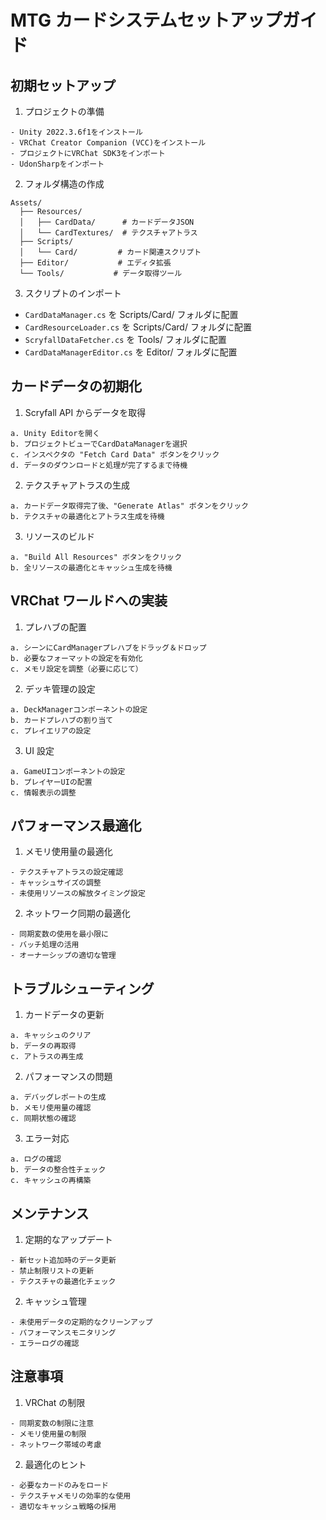 # MTG カードシステムセットアップガイド

## 初期セットアップ

1. プロジェクトの準備

```
- Unity 2022.3.6f1をインストール
- VRChat Creator Companion (VCC)をインストール
- プロジェクトにVRChat SDK3をインポート
- UdonSharpをインポート
```

2. フォルダ構造の作成

```
Assets/
  ├── Resources/
  │   ├── CardData/      # カードデータJSON
  │   └── CardTextures/  # テクスチャアトラス
  ├── Scripts/
  │   └── Card/         # カード関連スクリプト
  ├── Editor/           # エディタ拡張
  └── Tools/           # データ取得ツール
```

3. スクリプトのインポート

-   `CardDataManager.cs` を Scripts/Card/ フォルダに配置
-   `CardResourceLoader.cs` を Scripts/Card/ フォルダに配置
-   `ScryfallDataFetcher.cs` を Tools/ フォルダに配置
-   `CardDataManagerEditor.cs` を Editor/ フォルダに配置

## カードデータの初期化

1. Scryfall API からデータを取得

```
a. Unity Editorを開く
b. プロジェクトビューでCardDataManagerを選択
c. インスペクタの "Fetch Card Data" ボタンをクリック
d. データのダウンロードと処理が完了するまで待機
```

2. テクスチャアトラスの生成

```
a. カードデータ取得完了後、"Generate Atlas" ボタンをクリック
b. テクスチャの最適化とアトラス生成を待機
```

3. リソースのビルド

```
a. "Build All Resources" ボタンをクリック
b. 全リソースの最適化とキャッシュ生成を待機
```

## VRChat ワールドへの実装

1. プレハブの配置

```
a. シーンにCardManagerプレハブをドラッグ＆ドロップ
b. 必要なフォーマットの設定を有効化
c. メモリ設定を調整（必要に応じて）
```

2. デッキ管理の設定

```
a. DeckManagerコンポーネントの設定
b. カードプレハブの割り当て
c. プレイエリアの設定
```

3. UI 設定

```
a. GameUIコンポーネントの設定
b. プレイヤーUIの配置
c. 情報表示の調整
```

## パフォーマンス最適化

1. メモリ使用量の最適化

```
- テクスチャアトラスの設定確認
- キャッシュサイズの調整
- 未使用リソースの解放タイミング設定
```

2. ネットワーク同期の最適化

```
- 同期変数の使用を最小限に
- バッチ処理の活用
- オーナーシップの適切な管理
```

## トラブルシューティング

1. カードデータの更新

```
a. キャッシュのクリア
b. データの再取得
c. アトラスの再生成
```

2. パフォーマンスの問題

```
a. デバッグレポートの生成
b. メモリ使用量の確認
c. 同期状態の確認
```

3. エラー対応

```
a. ログの確認
b. データの整合性チェック
c. キャッシュの再構築
```

## メンテナンス

1. 定期的なアップデート

```
- 新セット追加時のデータ更新
- 禁止制限リストの更新
- テクスチャの最適化チェック
```

2. キャッシュ管理

```
- 未使用データの定期的なクリーンアップ
- パフォーマンスモニタリング
- エラーログの確認
```

## 注意事項

1. VRChat の制限

```
- 同期変数の制限に注意
- メモリ使用量の制限
- ネットワーク帯域の考慮
```

2. 最適化のヒント

```
- 必要なカードのみをロード
- テクスチャメモリの効率的な使用
- 適切なキャッシュ戦略の採用
```
